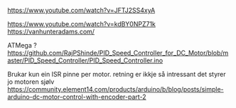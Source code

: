 	

https://www.youtube.com/watch?v=JFTJ2SS4xyA


https://www.youtube.com/watch?v=kdBY0NPZ71k
https://vanhunteradams.com/





ATMega ? 
https://github.com/RajPShinde/PID_Speed_Controller_for_DC_Motor/blob/master/PID_Speed_Controller/PID_Speed_Controller.ino


Brukar kun ein ISR pinne per motor. retning er ikkje så intressant det styrer jo motoren sjølv
https://community.element14.com/products/arduino/b/blog/posts/simple-arduino-dc-motor-control-with-encoder-part-2